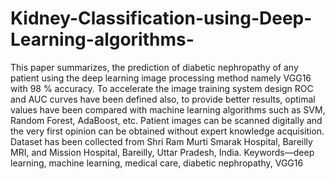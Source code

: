 # Kidney-Classification-using-Deep-Learning-algorithms- 
This paper summarizes, the prediction of diabetic nephropathy of any patient using the deep learning image processing method namely VGG16 with 98 % accuracy. To accelerate the image training system design ROC and AUC curves have been defined also, to provide better results, optimal values have been compared with machine learning algorithms such as SVM, Random Forest, AdaBoost, etc. Patient images can be scanned digitally and the very first opinion can be obtained without expert knowledge acquisition.
Dataset has been collected from Shri Ram Murti Smarak Hospital, Bareilly MRI, and Mission Hospital, Bareilly, Uttar Pradesh, India.
Keywords—deep learning, machine learning, medical care, diabetic nephropathy, VGG16
